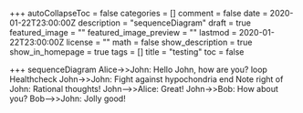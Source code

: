 +++
autoCollapseToc = false
categories = []
comment = false
date = 2020-01-22T23:00:00Z
description = "sequenceDiagram"
draft = true
featured_image = ""
featured_image_preview = ""
lastmod = 2020-01-22T23:00:00Z
license = ""
math = false
show_description = true
show_in_homepage = true
tags = []
title = "testing"
toc = false

+++
sequenceDiagram
Alice->>John: Hello John, how are you?
loop Healthcheck
    John->>John: Fight against hypochondria
end
Note right of John: Rational thoughts!
John-->>Alice: Great!
John->>Bob: How about you?
Bob-->>John: Jolly good!